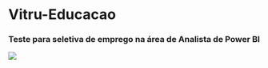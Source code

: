 # Vitru-Educacao
### Teste para seletiva de emprego na área de Analista de Power BI
<img src="/empresa vitru/case.png">
